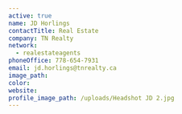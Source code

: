 ```yaml
---
active: true
name: JD Horlings
contactTitle: Real Estate
company: TN Realty
network:
  - realestateagents
phoneOffice: 778-654-7931
email: jd.horlings@tnrealty.ca
image_path:
color:
website:
profile_image_path: /uploads/Headshot JD 2.jpg
---
```



